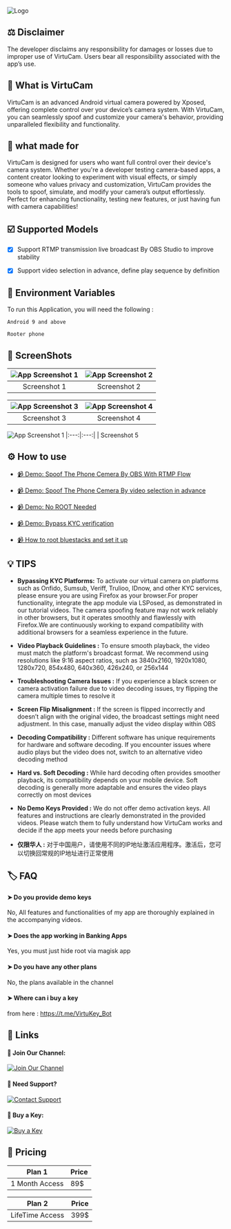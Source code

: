 
![Logo](https://i.postimg.cc/MKDVYfHq/Virtu-Cam-copy.png)






## ⚖️ Disclaimer 

The developer disclaims any responsibility for damages or losses due to improper use of VirtuCam. Users bear all responsibility associated with the app’s use.


## 🤔 What is VirtuCam

VirtuCam is an advanced Android virtual camera powered by Xposed, offering complete control over your device’s camera system. With VirtuCam, you can seamlessly spoof and customize your camera's behavior, providing unparalleled flexibility and functionality.


## 🔨 what made for  

VirtuCam is designed for users who want full control over their device's camera system. Whether you're a developer testing camera-based apps, a content creator looking to experiment with visual effects, or simply someone who values privacy and customization, VirtuCam provides the tools to spoof, simulate, and modify your camera’s output effortlessly. Perfect for enhancing functionality, testing new features, or just having fun with camera capabilities!


## ☑️ Supported Models 

- [x]  Support RTMP transmission live broadcast By OBS Studio to improve stability
- [x]  Support video selection in advance, define play sequence by definition


## 🧩 Environment Variables

To run this Application, you will need the following :

`Android 9 and above`

`Rooter phone`


## 📸 ScreenShots

| ![App Screenshot 1](https://i.imgur.com/6D1r9mb.jpeg) | ![App Screenshot 2](https://i.imgur.com/QgnIz1G.jpeg) |
|:---:|:---:|
| Screenshot 1 | Screenshot 2 |

| ![App Screenshot 3](https://i.imgur.com/P4KySIC.jpeg) | ![App Screenshot 4](https://i.imgur.com/r3QA7tf.jpeg) |
|:---:|:---:|
| Screenshot 3 | Screenshot 4 |

![App Screenshot 1](https://i.imgur.com/KqUNxnK.jpeg)
|:---:|:---:|
| Screenshot 5

## ⚙️ How to use

- [📹 Demo: Spoof The Phone Cemera By OBS With RTMP Flow](https://t.me/VirtuCam/142)

- [📹 Demo: Spoof The Phone Cemera By video selection in advance](https://t.me/VirtuCam/144)

- [📹 Demo: No ROOT Needed](https://t.me/VirtuCam/146)

- [📹 Demo: Bypass KYC verification](https://t.me/VirtuCam/148)

- [📹 How to root bluestacks and set it up](https://t.me/VirtuCam/140)

## 💡 TIPS

- **Bypassing KYC Platforms:** To activate our virtual camera on platforms such as Onfido, Sumsub, Veriff, Trulioo, IDnow, and other KYC services, please ensure you are using Firefox as your browser.For proper functionality, integrate the app module via LSPosed, as demonstrated in our tutorial videos. The camera spoofing feature may not work reliably in other browsers, but it operates smoothly and flawlessly with Firefox.We are continuously working to expand compatibility with additional browsers for a seamless experience in the future.

- **Video Playback Guidelines :** To ensure smooth playback, the video must match the platform's broadcast format. We recommend using resolutions like 9:16 aspect ratios, such as 3840x2160, 1920x1080, 1280x720, 854x480, 640x360, 426x240, or 256x144

- **Troubleshooting Camera Issues :** If you experience a black screen or camera activation failure due to video decoding issues, try flipping the camera multiple times to resolve it


- **Screen Flip Misalignment :** If the screen is flipped incorrectly and doesn’t align with the original video, the broadcast settings might need adjustment. In this case, manually adjust the video display within OBS


- **Decoding Compatibility :** Different software has unique requirements for hardware and software decoding. If you encounter issues where audio plays but the video does not, switch to an alternative video decoding method


- **Hard vs. Soft Decoding :** While hard decoding often provides smoother playback, its compatibility depends on your mobile device. Soft decoding is generally more adaptable and ensures the video plays correctly on most devices


- **No Demo Keys Provided :** We do not offer demo activation keys. All features and instructions are clearly demonstrated in the provided videos. Please watch them to fully understand how VirtuCam works and decide if the app meets your needs before purchasing


- **仅限华人 :** 对于中国用户，请使用不同的IP地址激活应用程序。激活后，您可以切换回常规的IP地址进行正常使用
## 🏷️ FAQ

#### ➤ Do you provide demo keys
No, All features and functionalities of my app are thoroughly explained in the accompanying videos.

#### ➤ Does the app working in Banking Apps 
Yes, you must just hide root via magisk app

#### ➤ Do you have any other plans 
No, the plans available in the channel 

#### ➤ Where can i buy a key 
from here : https://t.me/VirtuKey_Bot
## 🔗 Links

#### 📢 Join Our Channel:
[![Join Our Channel](https://img.shields.io/badge/Telegram-Join_Channel-26A5E4?style=for-the-badge&logo=telegram&logoColor=white)](https://t.me/VirtuCam)

#### 💬 Need Support?
[![Contact Support](https://img.shields.io/badge/Telegram-Contact_Support-26A5E4?style=for-the-badge&logo=telegram&logoColor=white)](https://t.me/VirtuCam_Support)

#### 🔑 Buy a Key:
[![Buy a Key](https://img.shields.io/badge/Telegram-Buy_a_Key-26A5E4?style=for-the-badge&logo=telegram&logoColor=white)](https://t.me/VirtuKey_Bot)



## 💸 Pricing

|Plan 1      |Price| 
| ------------- |-- |
|1 Month Access |  89$ |

|Plan 2      |Price| 
| ------------- |-- |
|LifeTime Access |  399$ |

